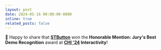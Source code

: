 ```yaml
---
layout: post
date: 2024-05-16 00:00:00-0000
inline: true
related_posts: false
---
```


🏅 Happy to share that **[STButton](https://doi.org/10.1145/3613905.3648671)** won the **Honorable Mention: Jury's Best Demo Recognition** award at **[CHI '24](https://chi2024.acm.org/) Interactivity**!
